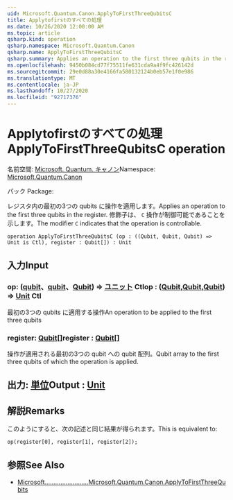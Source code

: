 ```yaml
---
uid: Microsoft.Quantum.Canon.ApplyToFirstThreeQubitsC
title: Applytofirstのすべての処理
ms.date: 10/26/2020 12:00:00 AM
ms.topic: article
qsharp.kind: operation
qsharp.namespace: Microsoft.Quantum.Canon
qsharp.name: ApplyToFirstThreeQubitsC
qsharp.summary: Applies an operation to the first three qubits in the register. The modifier `C` indicates that the operation is controllable.
ms.openlocfilehash: 9450b084cd77f75511fe631cda9a4f9fc426142d
ms.sourcegitcommit: 29e0d88a30e4166fa580132124b0eb57e1f0e986
ms.translationtype: MT
ms.contentlocale: ja-JP
ms.lasthandoff: 10/27/2020
ms.locfileid: "92717376"
---
```

# <a name="applytofirstthreequbitsc-operation"></a><span data-ttu-id="9477f-102">Applytofirstのすべての処理</span><span class="sxs-lookup"><span data-stu-id="9477f-102">ApplyToFirstThreeQubitsC operation</span></span>

<span data-ttu-id="9477f-103">名前空間: [Microsoft. Quantum. キャノン](xref:Microsoft.Quantum.Canon)</span><span class="sxs-lookup"><span data-stu-id="9477f-103">Namespace: [Microsoft.Quantum.Canon](xref:Microsoft.Quantum.Canon)</span></span>

<span data-ttu-id="9477f-104">パック [](https://nuget.org/packages/)</span><span class="sxs-lookup"><span data-stu-id="9477f-104">Package: [](https://nuget.org/packages/)</span></span>


<span data-ttu-id="9477f-105">レジスタ内の最初の3つの qubits に操作を適用します。</span><span class="sxs-lookup"><span data-stu-id="9477f-105">Applies an operation to the first three qubits in the register.</span></span>
<span data-ttu-id="9477f-106">修飾子は、 `C` 操作が制御可能であることを示します。</span><span class="sxs-lookup"><span data-stu-id="9477f-106">The modifier `C` indicates that the operation is controllable.</span></span>

```qsharp
operation ApplyToFirstThreeQubitsC (op : ((Qubit, Qubit, Qubit) => Unit is Ctl), register : Qubit[]) : Unit
```


## <a name="input"></a><span data-ttu-id="9477f-107">入力</span><span class="sxs-lookup"><span data-stu-id="9477f-107">Input</span></span>

### <a name="op--qubitqubitqubit--unit-ctl"></a><span data-ttu-id="9477f-108">op: ([qubit](xref:microsoft.quantum.lang-ref.qubit)、[qubit](xref:microsoft.quantum.lang-ref.qubit)、[Qubit](xref:microsoft.quantum.lang-ref.qubit)) => [ユニット](xref:microsoft.quantum.lang-ref.unit) Ctl</span><span class="sxs-lookup"><span data-stu-id="9477f-108">op : ([Qubit](xref:microsoft.quantum.lang-ref.qubit),[Qubit](xref:microsoft.quantum.lang-ref.qubit),[Qubit](xref:microsoft.quantum.lang-ref.qubit)) => [Unit](xref:microsoft.quantum.lang-ref.unit) Ctl</span></span>

<span data-ttu-id="9477f-109">最初の3つの qubits に適用する操作</span><span class="sxs-lookup"><span data-stu-id="9477f-109">An operation to be applied to the first three qubits</span></span>


### <a name="register--qubit"></a><span data-ttu-id="9477f-110">register: [Qubit](xref:microsoft.quantum.lang-ref.qubit)[]</span><span class="sxs-lookup"><span data-stu-id="9477f-110">register : [Qubit](xref:microsoft.quantum.lang-ref.qubit)[]</span></span>

<span data-ttu-id="9477f-111">操作が適用される最初の3つの qubit への qubit 配列。</span><span class="sxs-lookup"><span data-stu-id="9477f-111">Qubit array to the first three qubits of which the operation is applied.</span></span>



## <a name="output--unit"></a><span data-ttu-id="9477f-112">出力: [単位](xref:microsoft.quantum.lang-ref.unit)</span><span class="sxs-lookup"><span data-stu-id="9477f-112">Output : [Unit](xref:microsoft.quantum.lang-ref.unit)</span></span>



## <a name="remarks"></a><span data-ttu-id="9477f-113">解説</span><span class="sxs-lookup"><span data-stu-id="9477f-113">Remarks</span></span>

<span data-ttu-id="9477f-114">このようにすると、次の記述と同じ結果が得られます。</span><span class="sxs-lookup"><span data-stu-id="9477f-114">This is equivalent to:</span></span>

```qsharp
op(register[0], register[1], register[2]);
```

## <a name="see-also"></a><span data-ttu-id="9477f-115">参照</span><span class="sxs-lookup"><span data-stu-id="9477f-115">See Also</span></span>

- [<span data-ttu-id="9477f-116">Microsoft.........................</span><span class="sxs-lookup"><span data-stu-id="9477f-116">Microsoft.Quantum.Canon.ApplyToFirstThreeQubits</span></span>](xref:Microsoft.Quantum.Canon.ApplyToFirstThreeQubits)